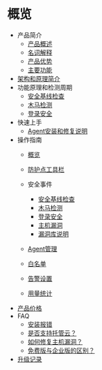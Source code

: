 # 概览


* 产品简介
    * [产品概述](/uhids/common/overview)
    * [名词解释](/uhids/common/term)
    * [产品优势](/uhids/common/advantage)
    * [主要功能](/uhids/common/function)
* [架构和原理简介](/uhids/architecture)
* 功能原理和检测周期
    * [安全基线检查](/uhids/function/baseline)
    * [木马检测](/uhids/function/muma)
    * [登录安全](/uhids/function/login)
* 快速上手
    * [Agent安装和修复说明](/uhids/quick/agent)
* 操作指南
    * [概览](/uhids/operation/overview)
    * [防护点工具栏](/uhids/operation/buy)
    * 安全事件
        * [安全基线检查](/uhids/operation/events/baseline)
        * [木马检测](/uhids/operation/events/trojan)
        * [登录安全](/uhids/operation/events/login)
        * [主机漏洞](/uhids/operation/events/bug)
        * [漏洞库说明](/uhids/operation/events/cnnvdintroduction)

    * [Agent管理](/uhids/operation/agent)
    * [白名单](/uhids/operation/whitelist)
    * [告警设置](/uhids/operation/alert)
    * [用量统计](/uhids/operation/statistics)
* [产品价格](/uhids/price)
* FAQ
    * [安装报错](/uhids/faq/install)
    * [是否支持托管云？](/uhids/faq/types)
    * [如何修复主机漏洞？](/uhids/faq/bugs)
    * [免费版与企业版的区别？](/uhids/faq/version)
* [升级记录](/uhids/upgrades)
  
